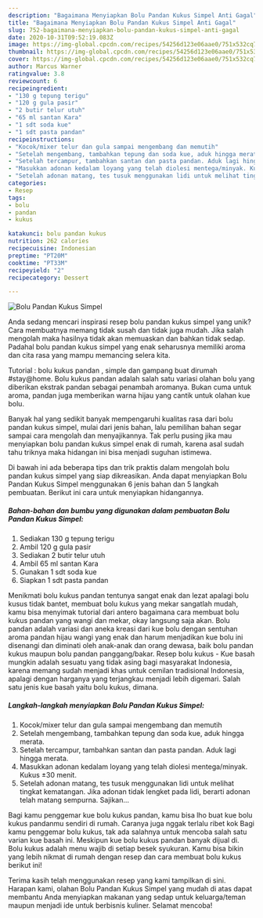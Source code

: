 ```yaml
---
description: "Bagaimana Menyiapkan Bolu Pandan Kukus Simpel Anti Gagal"
title: "Bagaimana Menyiapkan Bolu Pandan Kukus Simpel Anti Gagal"
slug: 752-bagaimana-menyiapkan-bolu-pandan-kukus-simpel-anti-gagal
date: 2020-10-31T09:52:19.083Z
image: https://img-global.cpcdn.com/recipes/54256d123e06aae0/751x532cq70/bolu-pandan-kukus-simpel-foto-resep-utama.jpg
thumbnail: https://img-global.cpcdn.com/recipes/54256d123e06aae0/751x532cq70/bolu-pandan-kukus-simpel-foto-resep-utama.jpg
cover: https://img-global.cpcdn.com/recipes/54256d123e06aae0/751x532cq70/bolu-pandan-kukus-simpel-foto-resep-utama.jpg
author: Marcus Warner
ratingvalue: 3.8
reviewcount: 6
recipeingredient:
- "130 g tepung terigu"
- "120 g gula pasir"
- "2 butir telur utuh"
- "65 ml santan Kara"
- "1 sdt soda kue"
- "1 sdt pasta pandan"
recipeinstructions:
- "Kocok/mixer telur dan gula sampai mengembang dan memutih"
- "Setelah mengembang, tambahkan tepung dan soda kue, aduk hingga merata."
- "Setelah tercampur, tambahkan santan dan pasta pandan. Aduk lagi hingga merata."
- "Masukkan adonan kedalam loyang yang telah diolesi mentega/minyak. Kukus ±30 menit."
- "Setelah adonan matang, tes tusuk menggunakan lidi untuk melihat tingkat kematangan. Jika adonan tidak lengket pada lidi, berarti adonan telah matang sempurna. Sajikan..."
categories:
- Resep
tags:
- bolu
- pandan
- kukus

katakunci: bolu pandan kukus 
nutrition: 262 calories
recipecuisine: Indonesian
preptime: "PT20M"
cooktime: "PT33M"
recipeyield: "2"
recipecategory: Dessert

---
```



![Bolu Pandan Kukus Simpel](https://img-global.cpcdn.com/recipes/54256d123e06aae0/751x532cq70/bolu-pandan-kukus-simpel-foto-resep-utama.jpg)

Anda sedang mencari inspirasi resep bolu pandan kukus simpel yang unik? Cara membuatnya memang tidak susah dan tidak juga mudah. Jika salah mengolah maka hasilnya tidak akan memuaskan dan bahkan tidak sedap. Padahal bolu pandan kukus simpel yang enak seharusnya memiliki aroma dan cita rasa yang mampu memancing selera kita.

Tutorial : bolu kukus pandan , simple dan gampang buat dirumah #stay@home. Bolu kukus pandan adalah salah satu variasi olahan bolu yang diberikan ekstrak pandan sebagai penambah aromanya. Bukan cuma untuk aroma, pandan juga memberikan warna hijau yang cantik untuk olahan kue bolu.

Banyak hal yang sedikit banyak mempengaruhi kualitas rasa dari bolu pandan kukus simpel, mulai dari jenis bahan, lalu pemilihan bahan segar sampai cara mengolah dan menyajikannya. Tak perlu pusing jika mau menyiapkan bolu pandan kukus simpel enak di rumah, karena asal sudah tahu triknya maka hidangan ini bisa menjadi suguhan istimewa.


Di bawah ini ada beberapa tips dan trik praktis dalam mengolah bolu pandan kukus simpel yang siap dikreasikan. Anda dapat menyiapkan Bolu Pandan Kukus Simpel menggunakan 6 jenis bahan dan 5 langkah pembuatan. Berikut ini cara untuk menyiapkan hidangannya.

<!--inarticleads1-->

##### Bahan-bahan dan bumbu yang digunakan dalam pembuatan Bolu Pandan Kukus Simpel:

1. Sediakan 130 g tepung terigu
1. Ambil 120 g gula pasir
1. Sediakan 2 butir telur utuh
1. Ambil 65 ml santan Kara
1. Gunakan 1 sdt soda kue
1. Siapkan 1 sdt pasta pandan


Menikmati bolu kukus pandan tentunya sangat enak dan lezat apalagi bolu kusus tidak bantet, membuat bolu kukus yang mekar sangatlah mudah, kamu bisa menyimak tutorial dari antero bagaimana cara membuat bolu kukus pandan yang wangi dan mekar, okay langsung saja akan. Bolu pandan adalah variasi dan aneka kreasi dari kue bolu dengan sentuhan aroma pandan hijau wangi yang enak dan harum menjadikan kue bolu ini disenangi dan diminati oleh anak-anak dan orang dewasa, baik bolu pandan kukus maupun bolu pandan panggang/bakar. Resep bolu kukus - Kue basah mungkin adalah sesuatu yang tidak asing bagi masyarakat Indonesia, karena memang sudah menjadi khas untuk cemilan tradisional Indonesia, apalagi dengan harganya yang terjangkau menjadi lebih digemari. Salah satu jenis kue basah yaitu bolu kukus, dimana. 

<!--inarticleads2-->

##### Langkah-langkah menyiapkan Bolu Pandan Kukus Simpel:

1. Kocok/mixer telur dan gula sampai mengembang dan memutih
1. Setelah mengembang, tambahkan tepung dan soda kue, aduk hingga merata.
1. Setelah tercampur, tambahkan santan dan pasta pandan. Aduk lagi hingga merata.
1. Masukkan adonan kedalam loyang yang telah diolesi mentega/minyak. Kukus ±30 menit.
1. Setelah adonan matang, tes tusuk menggunakan lidi untuk melihat tingkat kematangan. Jika adonan tidak lengket pada lidi, berarti adonan telah matang sempurna. Sajikan...


Bagi kamu penggemar kue bolu kukus pandan, kamu bisa lho buat kue bolu kukus pandanmu sendiri di rumah. Caranya juga nggak terlalu ribet kok Bagi kamu penggemar bolu kukus, tak ada salahnya untuk mencoba salah satu varian kue basah ini. Meskipun kue bolu kukus pandan banyak dijual di. Bolu kukus adalah menu wajib di setiap besek syukuran. Kamu bisa bikin yang lebih nikmat di rumah dengan resep dan cara membuat bolu kukus berikut ini! 

Terima kasih telah menggunakan resep yang kami tampilkan di sini. Harapan kami, olahan Bolu Pandan Kukus Simpel yang mudah di atas dapat membantu Anda menyiapkan makanan yang sedap untuk keluarga/teman maupun menjadi ide untuk berbisnis kuliner. Selamat mencoba!
